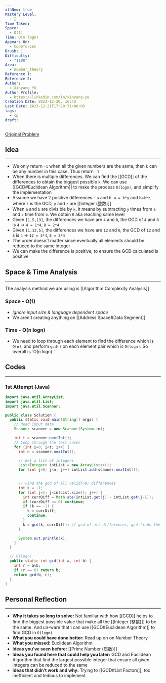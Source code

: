 ```yaml
---
sthNew: true
Mastery Level:
  - 📕
Time Taken: 
Space:
  - O(1)
Time: O(n logn)
Appears On:
  - Codeforces
Brush: 1
Difficulty:
  - "1100"
Area:
  - number_theory
Reference 1: 
Reference 2: 
Author:
  - Xinyang YU
Author Profile:
  - https://linkedin.com/in/xinyang-yu
Creation Date: 2023-12-20, 16:43
Last Date: 2023-12-21T17:20:31+08:00
tags:
  - cp
draft: 
---
```

[Original Problem](https://codeforces.com/contest/1593/problem/D1)
## Idea
---
- We only return `-1` when all the given numbers are the same, then `k` can be any number in this case. Thus return `-1`
- When there is multiple differences. We can find the [[GCD]] of the differences to obtain the biggest possible `k`. We can use [[GCD#Euclidean Algorithm]] to make the process `O(logn)`, and simplify the implementation
- Assume we have 2 positive differences - `a` and `b`. `a = k*y` and `b=k*z`, where `k` is the GCD, `y` and `z` are [[Integer (整数)]] 
- When `a` and `b` are divisible by `k`, it means by subtracting `y` times from `a` and `z` time from `b`. We obtain `0` aka reaching same level
- Given `[1,5,13]`, the differences we have are `4` and `8`, the GCD of `4` and `8` is `4` -> `4 = 1*4`, `8 = 2*4`
- Given `[1,13,5]`, the differences we have are `12` and `8`, the GCD of `12` and `8` is `4` -> `12 = 3*4`, `8 = 2*4`
- The order doesn't matter since eventually all elements should be reduced to the same integer 
- We can make the difference is positive, to ensure the GCD calculated is positive
## Space & Time Analysis
---
The analysis method we are using is [[Algorithm Complexity Analysis]]
### Space - O(1)
- *Ignore input size & language dependent space*
- We aren't creating anything on [[Address Space#Data Segment]]
### Time - O(n logn)
- We need to loop through each element to find the difference which is `O(n)`, and perform `gcd()` on each element pair which is `O(logn)`. So overall is `O(n logn)``
 

## Codes
---
### 1st Attempt (Java)
```java
import java.util.ArrayList;
import java.util.List;
import java.util.Scanner;

public class Solution {
  public static void main(String[] args) {
    // Read input data
    Scanner scanner = new Scanner(System.in);

    int t = scanner.nextInt();
    // Loop through the test cases
    for (int i=0; i<t; i++) {
      int n = scanner.nextInt();

      // Get a list of integers
      List<Integer> intList = new ArrayList<>();
      for (int j=0; j<n; j++) intList.add(scanner.nextInt());

      
      // Find the gcd of all valid(>0) differences
      int k = -1;
      for (int j=1; j<intList.size(); j++) {
        int currDiff = Math.abs(intList.get(j) - intList.get(j-1));
        if (currDiff == 0) continue;
        if (k == -1) {
          k = currDiff;
          continue;
        }
        k = gcd(k, currDiff); // gcd of all differences, gcd finds the largest common divisor aka the largest value that can be subtracted from all values to a point we reach 0
      }

      System.out.println(k);
    }
  }

  // O(logn)
  public static int gcd(int a, int b) {
    int r = a%b;
    if (r == 0) return b;
    return gcd(b, r);
  }
}
```

## Personal Reflection
---
- **Why it takes so long to solve:** Not familiar with how [[GCD]] helps to find the biggest possible value that make all the [[Integer (整数)]] to be the same. And un-ware that I can use [[GCD#Euclidean Algorithm]] to find GCD in `O(logn)`
- **What you could have done better:** Read up on on Number Theory
- **What you missed:** Euclidean Algorithm
- **Ideas you've seen before:** [[Prime Number (质数)]]
- **Ideas you found here that could help you later:** GCD and Euclidean Algorithm that find the largest possible integer that ensure all given integers can be reduced to the same
- **Ideas that didn't work and why:** Trying to [[GCD#List Factors]], too inefficient and tedious to implement